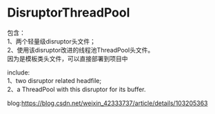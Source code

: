 # DisruptorThreadPool
包含：<br>
1、两个轻量级disruptor头文件；<br>
2、使用该disruptor改进的线程池ThreadPool头文件。 <br>
因为是模板类头文件，可以直接部署到项目中<br>

include:<br>
1、two disruptor related headfile;<br>
2、a ThreadPool with this disruptor for its buffer.<br>

blog:https://blog.csdn.net/weixin_42333737/article/details/103205363
